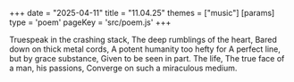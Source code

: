 +++
date = "2025-04-11"
title = "11.04.25"
themes = ["music"]
[params]
  type = 'poem'
  pageKey = 'src/poem.js'
+++

Truespeak in the crashing stack,
The deep rumblings of the heart,
Bared down on thick metal cords,
A potent humanity too hefty for
A perfect line, but by grace substance,
Given to be seen in part. The life,
The true face of a man, his passions,
Converge on such a miraculous medium.
